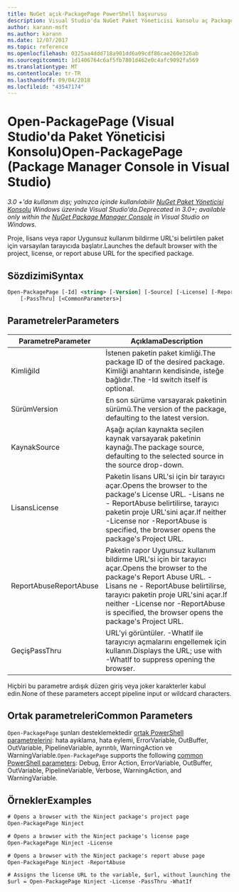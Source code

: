 ```yaml
---
title: NuGet açık-PackagePage PowerShell başvurusu
description: Visual Studio'da NuGet Paket Yöneticisi konsolu aç PackagePage PowerShell komutunda referansı.
author: karann-msft
ms.author: karann
ms.date: 12/07/2017
ms.topic: reference
ms.openlocfilehash: 0325aa4ddd718a901dd6a09cdf86cae260e326ab
ms.sourcegitcommit: 1d1406764c6af5fb7801d462e0c4afc9092fa569
ms.translationtype: MT
ms.contentlocale: tr-TR
ms.lasthandoff: 09/04/2018
ms.locfileid: "43547174"
---
```

# <a name="open-packagepage-package-manager-console-in-visual-studio"></a><span data-ttu-id="a5900-103">Open-PackagePage (Visual Studio'da Paket Yöneticisi Konsolu)</span><span class="sxs-lookup"><span data-stu-id="a5900-103">Open-PackagePage (Package Manager Console in Visual Studio)</span></span>

<span data-ttu-id="a5900-104">*3.0 +'da kullanım dışı; yalnızca içinde kullanılabilir [NuGet Paket Yöneticisi Konsolu](package-manager-console.md) Windows üzerinde Visual Studio'da.*</span><span class="sxs-lookup"><span data-stu-id="a5900-104">*Deprecated in 3.0+; available only within the [NuGet Package Manager Console](package-manager-console.md) in Visual Studio on Windows.*</span></span>

<span data-ttu-id="a5900-105">Proje, lisans veya rapor Uygunsuz kullanım bildirme URL'si belirtilen paket için varsayılan tarayıcıda başlatır.</span><span class="sxs-lookup"><span data-stu-id="a5900-105">Launches the default browser with the project, license, or report abuse URL for the specified package.</span></span>

## <a name="syntax"></a><span data-ttu-id="a5900-106">Sözdizimi</span><span class="sxs-lookup"><span data-stu-id="a5900-106">Syntax</span></span>

```ps
Open-PackagePage [-Id] <string> [-Version] [-Source] [-License] [-ReportAbuse]
    [-PassThru] [<CommonParameters>]
```

## <a name="parameters"></a><span data-ttu-id="a5900-107">Parametreler</span><span class="sxs-lookup"><span data-stu-id="a5900-107">Parameters</span></span>

| <span data-ttu-id="a5900-108">Parametre</span><span class="sxs-lookup"><span data-stu-id="a5900-108">Parameter</span></span> | <span data-ttu-id="a5900-109">Açıklama</span><span class="sxs-lookup"><span data-stu-id="a5900-109">Description</span></span> |
| --- | --- |
| <span data-ttu-id="a5900-110">Kimliği</span><span class="sxs-lookup"><span data-stu-id="a5900-110">Id</span></span> | <span data-ttu-id="a5900-111">İstenen paketin paket kimliği.</span><span class="sxs-lookup"><span data-stu-id="a5900-111">The package ID of the desired package.</span></span> <span data-ttu-id="a5900-112">Kimliği anahtarın kendisinde, isteğe bağlıdır.</span><span class="sxs-lookup"><span data-stu-id="a5900-112">The -Id switch itself is optional.</span></span> |
| <span data-ttu-id="a5900-113">Sürüm</span><span class="sxs-lookup"><span data-stu-id="a5900-113">Version</span></span> | <span data-ttu-id="a5900-114">En son sürüme varsayarak paketinin sürümü.</span><span class="sxs-lookup"><span data-stu-id="a5900-114">The version of the package, defaulting to the latest version.</span></span> |
| <span data-ttu-id="a5900-115">Kaynak</span><span class="sxs-lookup"><span data-stu-id="a5900-115">Source</span></span> | <span data-ttu-id="a5900-116">Aşağı açılan kaynakta seçilen kaynak varsayarak paketinin kaynağı.</span><span class="sxs-lookup"><span data-stu-id="a5900-116">The package source, defaulting to the selected source in the source drop-down.</span></span> |
| <span data-ttu-id="a5900-117">Lisans</span><span class="sxs-lookup"><span data-stu-id="a5900-117">License</span></span> | <span data-ttu-id="a5900-118">Paketin lisans URL'si için bir tarayıcı açar.</span><span class="sxs-lookup"><span data-stu-id="a5900-118">Opens the browser to the package's License URL.</span></span> <span data-ttu-id="a5900-119">-Lisans ne - ReportAbuse belirtilirse, tarayıcı paketin proje URL'sini açar.</span><span class="sxs-lookup"><span data-stu-id="a5900-119">If neither -License nor -ReportAbuse is specified, the browser opens the package's Project URL.</span></span> |
| <span data-ttu-id="a5900-120">ReportAbuse</span><span class="sxs-lookup"><span data-stu-id="a5900-120">ReportAbuse</span></span> | <span data-ttu-id="a5900-121">Paketin rapor Uygunsuz kullanım bildirme URL'si için bir tarayıcı açar.</span><span class="sxs-lookup"><span data-stu-id="a5900-121">Opens the browser to the package's Report Abuse URL.</span></span> <span data-ttu-id="a5900-122">-Lisans ne - ReportAbuse belirtilirse, tarayıcı paketin proje URL'sini açar.</span><span class="sxs-lookup"><span data-stu-id="a5900-122">If neither -License nor -ReportAbuse is specified, the browser opens the package's Project URL.</span></span> |
| <span data-ttu-id="a5900-123">Geçiş</span><span class="sxs-lookup"><span data-stu-id="a5900-123">PassThru</span></span> | <span data-ttu-id="a5900-124">URL'yi görüntüler. -WhatIf ile tarayıcıyı açmalarını engellemek için kullanın.</span><span class="sxs-lookup"><span data-stu-id="a5900-124">Displays the URL; use with -WhatIf to suppress opening the browser.</span></span> |

<span data-ttu-id="a5900-125">Hiçbiri bu parametre ardışık düzen giriş veya joker karakterler kabul edin.</span><span class="sxs-lookup"><span data-stu-id="a5900-125">None of these parameters accept pipeline input or wildcard characters.</span></span>

## <a name="common-parameters"></a><span data-ttu-id="a5900-126">Ortak parametreleri</span><span class="sxs-lookup"><span data-stu-id="a5900-126">Common Parameters</span></span>

<span data-ttu-id="a5900-127">`Open-PackagePage` şunları desteklemektedir [ortak PowerShell parametrelerini](http://go.microsoft.com/fwlink/?LinkID=113216): hata ayıklama, hata eylemi, ErrorVariable, OutBuffer, OutVariable, PipelineVariable, ayrıntılı, WarningAction ve WarningVariable.</span><span class="sxs-lookup"><span data-stu-id="a5900-127">`Open-PackagePage` supports the following [common PowerShell parameters](http://go.microsoft.com/fwlink/?LinkID=113216): Debug, Error Action, ErrorVariable, OutBuffer, OutVariable, PipelineVariable, Verbose, WarningAction, and WarningVariable.</span></span>

## <a name="examples"></a><span data-ttu-id="a5900-128">Örnekler</span><span class="sxs-lookup"><span data-stu-id="a5900-128">Examples</span></span>

```ps
# Opens a browser with the Ninject package's project page
Open-PackagePage Ninject

# Opens a browser with the Ninject package's license page
Open-PackagePage Ninject -License

# Opens a browser with the Ninject package's report abuse page  
Open-PackagePage Ninject -ReportAbuse

# Assigns the license URL to the variable, $url, without launching the browser
$url = Open-PackagePage Ninject -License -PassThru -WhatIf
```